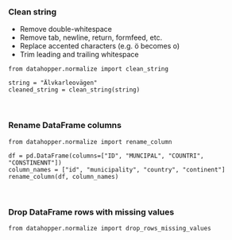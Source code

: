 ### Clean string
- Remove double-whitespace
- Remove tab, newline, return, formfeed, etc.
- Replace accented characters (e.g. ö becomes o)
- Trim leading and trailing whitespace

```console
from datahopper.normalize import clean_string

string = "Älvkarleovägen"
cleaned_string = clean_string(string)
```
<br>

### Rename DataFrame columns

```console
from datahopper.normalize import rename_column

df = pd.DataFrame(columns=["ID", "MUNCIPAL", "COUNTRI", "CONSTINENNT"])
column_names = ["id", "municipality", "country", "continent"]
rename_column(df, column_names)
```

<br>

### Drop DataFrame rows with missing values

```console
from datahopper.normalize import drop_rows_missing_values
```
